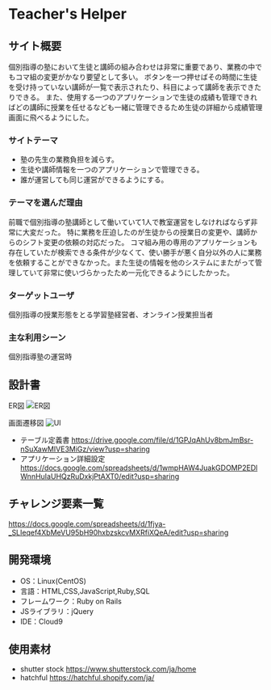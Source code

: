 # Teacher's Helper

## サイト概要
個別指導の塾において生徒と講師の組み合わせは非常に重要であり、業務の中でもコマ組の変更がかなり要望として多い。
ボタンを一つ押せばその時間に生徒を受け持っていない講師が一覧で表示されたり、科目によって講師を表示できたりできる。
また、使用する一つのアプリケーションで生徒の成績も管理できればどの講師に授業を任せるなども一緒に管理できるため生徒の詳細から成績管理画面に飛べるようにした。

### サイトテーマ
* 塾の先生の業務負担を減らす。
* 生徒や講師情報を一つのアプリケーションで管理できる。
* 誰が運営しても同じ運営ができるようにする。

### テーマを選んだ理由
前職で個別指導の塾講師として働いていて1人で教室運営をしなければならず非常に大変だった。
特に業務を圧迫したのが生徒からの授業日の変更や、講師からのシフト変更の依頼の対応だった。
コマ組み用の専用のアプリケーションも存在していたが検索できる条件が少なくて、使い勝手が悪く自分以外の人に業務を依頼することができなかった。また生徒の情報を他のシステムにまたがって管理していて非常に使いづらかったため一元化できるようにしたかった。

### ターゲットユーザ
個別指導の授業形態をとる学習塾経営者、オンライン授業担当者

### 主な利用シーン
個別指導塾の運営時

## 設計書
ER図
![ER図](https://user-images.githubusercontent.com/81802888/127140475-0e2997d6-014d-4e73-a3c3-5d9716ff0ea5.png)

画面遷移図
![UI](https://user-images.githubusercontent.com/81802888/126859610-dba2ab69-6b90-49e6-a3c4-ffee0e2ea988.png)


- テーブル定義書  <https://drive.google.com/file/d/1GPJqAhUv8bmJmBsr-nSuXawMIVE3MiGz/view?usp=sharing>
- アプリケーション詳細設定  <https://docs.google.com/spreadsheets/d/1wmpHAW4JuakGDOMP2EDlWnnHuIaUHQzRuDxkjPtAXT0/edit?usp=sharing>


## チャレンジ要素一覧
<https://docs.google.com/spreadsheets/d/1fjya-_SLIeqef4XbMeVU95bH90hxbzskcvMXRfiXQeA/edit?usp=sharing>

## 開発環境
- OS：Linux(CentOS)
- 言語：HTML,CSS,JavaScript,Ruby,SQL
- フレームワーク：Ruby on Rails
- JSライブラリ：jQuery
- IDE：Cloud9

## 使用素材
- shutter stock <https://www.shutterstock.com/ja/home>
- hatchful <https://hatchful.shopify.com/ja/>

